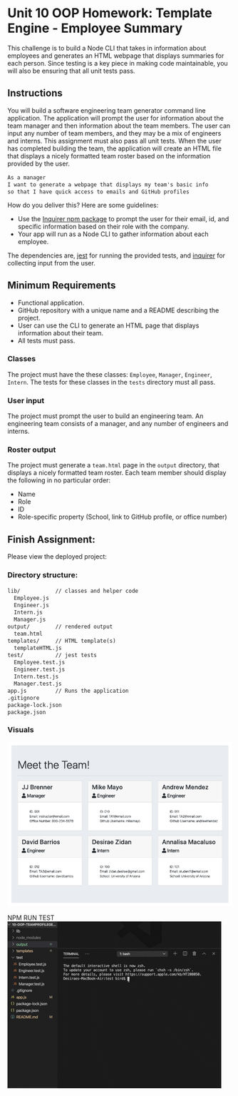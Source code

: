 # Unit 10 OOP Homework: Template Engine - Employee Summary
This challenge is to build a Node CLI that takes in information about employees and generates an HTML webpage that displays summaries for each person. Since testing is a key piece in making code maintainable, you will also be ensuring that all unit tests pass.


## Instructions
You will build a software engineering team generator command line application. The application will prompt the user for information about the team manager and then information about the team members. The user can input any number of team members, and they may be a mix of engineers and interns. This assignment must also pass all unit tests. When the user has completed building the team, the application will create an HTML file that displays a nicely formatted team roster based on the information provided by the user.
```
As a manager
I want to generate a webpage that displays my team's basic info
so that I have quick access to emails and GitHub profiles
```
How do you deliver this? Here are some guidelines:
* Use the [Inquirer npm package](https://github.com/SBoudrias/Inquirer.js/) to prompt the user for their email, id, and specific information based on their role with the company.
* Your app will run as a Node CLI to gather information about each employee.

The dependencies are, [jest](https://jestjs.io/) for running the provided tests, and [inquirer](https://www.npmjs.com/package/inquirer) for collecting input from the user.

## Minimum Requirements
* Functional application.
* GitHub repository with a unique name and a README describing the project.
* User can use the CLI to generate an HTML page that displays information about their team.
* All tests must pass.

### Classes
The project must have the these classes: `Employee`, `Manager`, `Engineer`,
`Intern`. The tests for these classes in the `tests` directory must all pass.

### User input
The project must prompt the user to build an engineering team. An engineering
team consists of a manager, and any number of engineers and interns.

### Roster output
The project must generate a `team.html` page in the `output` directory, that displays a nicely formatted team roster. Each team member should display the following in no particular order:
  * Name
  * Role
  * ID
  * Role-specific property (School, link to GitHub profile, or office number)


## Finish Assignment:
Please view the deployed project: 

### Directory structure:
```
lib/           // classes and helper code
  Employee.js
  Engineer.js
  Intern.js
  Manager.js
output/        // rendered output
  team.html
templates/     // HTML template(s)
  templateHTML.js
test/          // jest tests
  Employee.test.js
  Engineer.test.js
  Intern.test.js
  Manager.test.js
app.js         // Runs the application
.gitignore
package-lock.json
package.json
```

### Visuals

![](html.png)

NPM RUN TEST
![](npmTests.gif)
